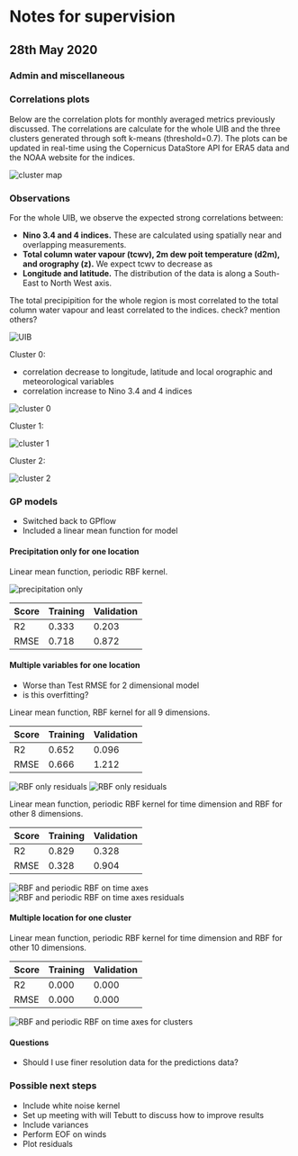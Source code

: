# Notes for supervision

## 28th May 2020

### Admin and miscellaneous

### Correlations plots

Below are the correlation plots for monthly averaged metrics previously discussed. The correlations are calculate for the whole UIB and the three clusters generated through soft k-means (threshold=0.7). The plots can be updated in real-time using the Copernicus DataStore API for ERA5 data and the NOAA website for the indices.

![cluster map](https://dl.dropboxusercontent.com/s/g73pq99q4w9rw5z/Screenshot%202020-06-01%20at%2023.17.34.png?dl=0)

### Observations

For the whole UIB, we observe the expected strong correlations between:

* __Nino 3.4 and 4 indices.__ These are calculated using spatially near and overlapping measurements. 
* __Total column water vapour (tcwv), 2m dew poit temperature (d2m), and orography (z).__ We expect tcwv to decrease as 
* __Longitude and latitude.__ The distribution of the data is along a South-East to North West axis.

The total precipipition for the whole region is most correlated to the total column water vapour and least correlated to the indices. check? mention others?

![UIB](https://dl.dropboxusercontent.com/s/2plz0hyedfl345x/Screenshot%202020-05-29%20at%2017.12.54.png?dl=0)

Cluster 0:

* correlation decrease to longitude, latitude and local orographic and meteorological variables
* correlation increase to Nino 3.4 and 4 indices

![cluster 0](https://dl.dropboxusercontent.com/s/a3dxtxkf3q0qvty/Screenshot%202020-05-29%20at%2017.13.04.png?dl=0)

Cluster 1:

![cluster 1](https://dl.dropboxusercontent.com/s/az6v41ipjom3vzn/Screenshot%202020-05-29%20at%2017.13.39.png?dl=0)

Cluster 2:

![cluster 2](https://dl.dropboxusercontent.com/s/sjiwmtl1fj714ig/Screenshot%202020-05-29%20at%2017.13.51.png?dl=0)

### GP models

* Switched back to GPflow
* Included a linear mean function for model

#### Precipitation only for one location

Linear mean function, periodic RBF kernel.

![precipitation only](https://dl.dropboxusercontent.com/s/vjv7ht6w3yf6cr2/Screenshot%202020-05-31%20at%2019.07.32.png?dl=0)

| Score | Training | Validation |
| ----- | ---------| ---------- |
| R2    | 0.333    | 0.203      |
| RMSE  | 0.718    | 0.872      |

#### Multiple variables for one location

* Worse than Test RMSE for 2 dimensional model
* is this overfitting?

Linear mean function, RBF kernel for all 9 dimensions.

| Score | Training | Validation |
| ----- | ---------| ---------- |
| R2    | 0.652    | 0.096      |
| RMSE  | 0.666    | 1.212      |

![RBF only residuals](https://dl.dropboxusercontent.com/s/i6geypj4e5lmiln/Screenshot%202020-06-01%20at%2021.43.25.png?dl=0)
![RBF only residuals](https://dl.dropboxusercontent.com/s/ll593d1x9aqpemz/Screenshot%202020-06-03%20at%2013.22.34.png?dl=0)

Linear mean function, periodic RBF kernel for time dimension and RBF for other 8 dimensions.

| Score | Training | Validation |
| ----- | ---------| ---------- |
| R2    | 0.829    | 0.328      |
| RMSE  | 0.328    | 0.904      |

![RBF and periodic RBF on time axes](https://dl.dropboxusercontent.com/s/ohayaq75i48kam4/Screenshot%202020-06-01%20at%2022.34.32.png?dl=0)
![RBF and periodic RBF on time axes residuals](https://dl.dropboxusercontent.com/s/5ud5cx0nf6qup0g/Screenshot%202020-06-03%20at%2013.09.44.png?dl=0)

#### Multiple location for one cluster

Linear mean function, periodic RBF kernel for time dimension and RBF for other 10 dimensions.

| Score | Training | Validation |
| ----- | ---------| ---------- |
| R2    | 0.000    | 0.000      |
| RMSE  | 0.000    | 0.000      |

![RBF and periodic RBF on time axes for clusters](https://dl.dropboxusercontent.com/s)

#### Questions

* Should I use finer resolution data for the predictions data?

### Possible next steps

* Include white noise kernel
* Set up meeting with will Tebutt to discuss how to improve results
* Include variances
* Perform EOF on winds
* Plot residuals
